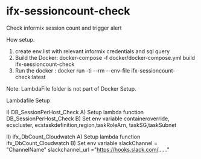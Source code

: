 # ifx-sessioncount-check
Check informix session count and trigger alert 

How setup.

1) create env.list with relevant informix credentials and sql query
2) Build the Docker: docker-compose -f docker/docker-compose.yml build ifx-sessioncount-check
3) Run the docker : docker run -ti --rm --env-file <path to env.list> ifx-sessioncount-check:latest
  
  Note: LambdaFile folder is not part of Docker Setup.
  
  Lambdafile Setup
  
  I) DB_SessionPerHost_Check
  A) Setup lambda function DB_SessionPerHost_Check
  B) Set env variable
  containeroverride, ecscluster, ecstaskdefinition,region,taskRoleArn, taskSG,taskSubnet

  
  II) ifx_DbCount_Cloudwatch 
  A) Setup lambda function ifx_DbCount_Cloudwatch
  B) Set env variable
  slackChannel = "ChannelName" 
  slackchannel_url ="https://hooks.slack.com/......"

